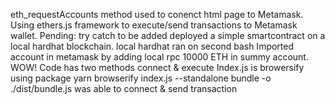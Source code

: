 eth_requestAccounts method used to conenct html page to Metamask.
Using ethers.js framework to execute/send transactions to Metamask wallet.
Pending: try catch to be added
deployed a simple smartcontract on a local hardhat blockchain.
local hardhat ran on second bash
Imported account in metamask by adding local rpc
10000 ETH in summy account. WOW!
Code has two methods connect & execute
Index.js is browersify using package
yarn browserify index.js --standalone bundle -o ./dist/bundle.js
was able to connect & send transaction
